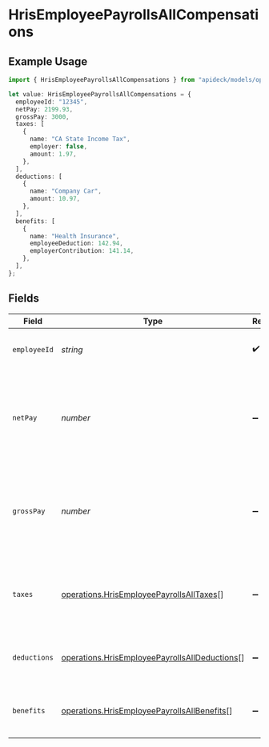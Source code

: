 # HrisEmployeePayrollsAllCompensations

## Example Usage

```typescript
import { HrisEmployeePayrollsAllCompensations } from "apideck/models/operations";

let value: HrisEmployeePayrollsAllCompensations = {
  employeeId: "12345",
  netPay: 2199.93,
  grossPay: 3000,
  taxes: [
    {
      name: "CA State Income Tax",
      employer: false,
      amount: 1.97,
    },
  ],
  deductions: [
    {
      name: "Company Car",
      amount: 10.97,
    },
  ],
  benefits: [
    {
      name: "Health Insurance",
      employeeDeduction: 142.94,
      employerContribution: 141.14,
    },
  ],
};
```

## Fields

| Field                                                                                                          | Type                                                                                                           | Required                                                                                                       | Description                                                                                                    | Example                                                                                                        |
| -------------------------------------------------------------------------------------------------------------- | -------------------------------------------------------------------------------------------------------------- | -------------------------------------------------------------------------------------------------------------- | -------------------------------------------------------------------------------------------------------------- | -------------------------------------------------------------------------------------------------------------- |
| `employeeId`                                                                                                   | *string*                                                                                                       | :heavy_check_mark:                                                                                             | A unique identifier for an object.                                                                             | 12345                                                                                                          |
| `netPay`                                                                                                       | *number*                                                                                                       | :heavy_minus_sign:                                                                                             | The employee's net pay. Only available when payroll has been processed                                         | 2199.93                                                                                                        |
| `grossPay`                                                                                                     | *number*                                                                                                       | :heavy_minus_sign:                                                                                             | The employee's gross pay. Only available when payroll has been processed                                       | 3000                                                                                                           |
| `taxes`                                                                                                        | [operations.HrisEmployeePayrollsAllTaxes](../../models/operations/hrisemployeepayrollsalltaxes.md)[]           | :heavy_minus_sign:                                                                                             | An array of employer and employee taxes for the pay period.                                                    |                                                                                                                |
| `deductions`                                                                                                   | [operations.HrisEmployeePayrollsAllDeductions](../../models/operations/hrisemployeepayrollsalldeductions.md)[] | :heavy_minus_sign:                                                                                             | An array of employee deductions for the pay period.                                                            |                                                                                                                |
| `benefits`                                                                                                     | [operations.HrisEmployeePayrollsAllBenefits](../../models/operations/hrisemployeepayrollsallbenefits.md)[]     | :heavy_minus_sign:                                                                                             | An array of employee benefits for the pay period.                                                              |                                                                                                                |